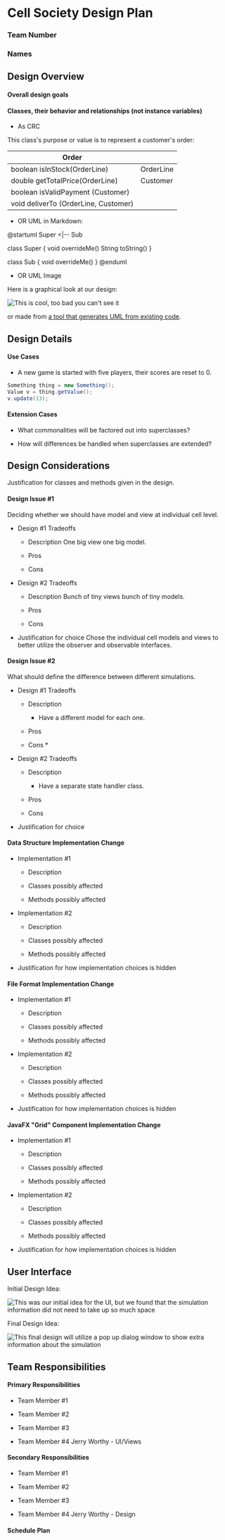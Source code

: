 # Cell Society Design Plan
### Team Number
### Names


## Design Overview



#### Overall design goals


#### Classes, their behavior and relationships (**not** instance variables)

 * As CRC

This class's purpose or value is to represent a customer's order:

|Order| |
|---|---|
|boolean isInStock(OrderLine)         |OrderLine|
|double getTotalPrice(OrderLine)      |Customer|
|boolean isValidPayment (Customer)    | |
|void deliverTo (OrderLine, Customer) | |


 *  OR UML in Markdown:

@startuml
Super <|-- Sub

class Super {
  void overrideMe()
  String toString()
}

class Sub {
  void overrideMe()
}
@enduml


 * OR UML Image

Here is a graphical look at our design:

![This is cool, too bad you can't see it](online-shopping-uml-example.png "An initial UI")

or made from [a tool that generates UML from existing code](http://staruml.io/).



## Design Details

#### Use Cases

 * A new game is started with five players, their scores are reset to 0.
 ```java
 Something thing = new Something();
 Value v = thing.getValue();
 v.update(13);
 ```

#### Extension Cases

 * What commonalities will be factored out into superclasses?
 
 * How will differences be handled when superclasses are extended?
 
 

## Design Considerations

Justification for classes and methods given in the design.

#### Design Issue #1
Deciding whether we should have model and view at individual cell level.
 * Design #1 Tradeoffs
   * Description
   One big view one big model.
   * Pros
 
   * Cons

 * Design #2 Tradeoffs
   * Description
   Bunch of tiny views bunch of tiny models.
   * Pros
 
   * Cons
 
 * Justification for choice
Chose the individual cell models and views to better utilize the observer and observable interfaces.

#### Design Issue #2
What should define the difference between different simulations.
 * Design #1 Tradeoffs
   * Description 
     * Have a different model for each one.
   * Pros
 
   * Cons
     * 

 * Design #2 Tradeoffs
   * Description
     * Have a separate state handler class.
   * Pros
 
   * Cons
 
 * Justification for choice


#### Data Structure Implementation Change

 * Implementation #1
   * Description
      
   * Classes possibly affected
 
   * Methods possibly affected

 * Implementation #2
   * Description
   
   * Classes possibly affected
 
   * Methods possibly affected
 
 * Justification for how implementation choices is hidden
 

#### File Format Implementation Change

 * Implementation #1
   * Description
   
   * Classes possibly affected
 
   * Methods possibly affected

 * Implementation #2
   * Description
   
   * Classes possibly affected
 
   * Methods possibly affected
 
 * Justification for how implementation choices is hidden


#### JavaFX "Grid" Component Implementation Change

 * Implementation #1
   * Description
   
   * Classes possibly affected
 
   * Methods possibly affected

 * Implementation #2
   * Description
   
   * Classes possibly affected
 
   * Methods possibly affected
 
 * Justification for how implementation choices is hidden




## User Interface

Initial Design Idea: 

![This was our initial idea for the UI, but we found that the simulation information did not need to take up so much space](images/altdesign.png "Alternative UI Design")

Final Design Idea:

![This final design will utilize a pop up dialog window to show extra information about the simulation](images/finaldesign.png "The final design of our UI")

## Team Responsibilities

#### Primary Responsibilities
 * Team Member #1

 * Team Member #2

 * Team Member #3

 * Team Member #4
Jerry Worthy - UI/Views

#### Secondary Responsibilities
 * Team Member #1

 * Team Member #2

 * Team Member #3

 * Team Member #4
 Jerry Worthy - Design

#### Schedule Plan

